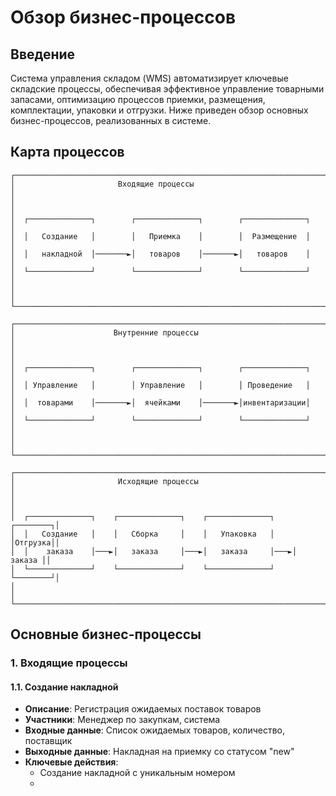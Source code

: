 # Обзор бизнес-процессов

## Введение

Система управления складом (WMS) автоматизирует ключевые складские процессы, обеспечивая эффективное управление товарными запасами, оптимизацию процессов приемки, размещения, комплектации, упаковки и отгрузки. Ниже приведен обзор основных бизнес-процессов, реализованных в системе.

## Карта процессов

```
┌────────────────────────────────────────────────────────────────────────┐
│                       Входящие процессы                                │
│                                                                        │
│  ┌──────────────┐        ┌──────────────┐        ┌──────────────┐     │
│  │   Создание   │        │   Приемка    │        │  Размещение  │     │
│  │   накладной  │───────►│   товаров    │───────►│   товаров    │     │
│  └──────────────┘        └──────────────┘        └──────────────┘     │
│                                                                        │
└────────────────────────────────────────────────────────────────────────┘

┌────────────────────────────────────────────────────────────────────────┐
│                      Внутренние процессы                               │
│                                                                        │
│  ┌──────────────┐        ┌──────────────┐        ┌──────────────┐     │
│  │ Управление   │        │ Управление   │        │ Проведение   │     │
│  │  товарами    │───────►│  ячейками    │───────►│инвентаризации│     │
│  └──────────────┘        └──────────────┘        └──────────────┘     │
│                                                                        │
└────────────────────────────────────────────────────────────────────────┘

┌────────────────────────────────────────────────────────────────────────┐
│                       Исходящие процессы                               │
│                                                                        │
│  ┌──────────────┐    ┌──────────────┐    ┌──────────────┐    ┌────────┐│
│  │   Создание   │    │   Сборка     │    │   Упаковка   │    │Отгрузка││
│  │    заказа    │───►│   заказа     │───►│   заказа     │───►│ заказа ││
│  └──────────────┘    └──────────────┘    └──────────────┘    └────────┘│
│                                                                        │
└────────────────────────────────────────────────────────────────────────┘
```

## Основные бизнес-процессы

### 1. Входящие процессы

#### 1.1. Создание накладной
- **Описание**: Регистрация ожидаемых поставок товаров
- **Участники**: Менеджер по закупкам, система
- **Входные данные**: Список ожидаемых товаров, количество, поставщик
- **Выходные данные**: Накладная на приемку со статусом "new"
- **Ключевые действия**:
  - Создание накладной с уникальным номером
  -